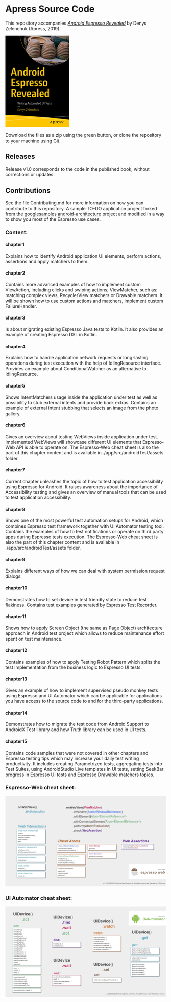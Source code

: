 # Apress Source Code

This repository accompanies [*Android Espresso Revealed*](https://www.apress.com/9781484243145) by Denys Zelenchuk (Apress, 2019).

[comment]: #cover
![Cover image](9781484243145.jpg)

Download the files as a zip using the green button, or clone the repository to your machine using Git.

## Releases

Release v1.0 corresponds to the code in the published book, without corrections or updates.

## Contributions

See the file Contributing.md for more information on how you can contribute to this repository.
A sample TO-DO application project forked from the [googlesamples android-architecture](https://github.com/googlesamples/android-architecture/tree/master) project and modified in a way to show you most of the Espresso use cases.

### Content:
#### chapter1
Explains how to identify Android application UI elements, perform actions, assertions and apply matchers to them.

#### chapter2
Contains more advanced examples of how to implement custom ViewAction, including clicks and swiping actions; ViewMatcher, such as: matching complex views, RecyclerView matchers or Drawable matchers. It will be shown how to use custom actions and matchers, implement custom FailureHandler.

#### chapter3
Is about migrating existing Espresso Java tests to Kotlin. It also provides an example of creating Espresso DSL in Kotlin.

#### chapter4
Explains how to handle application network requests or long-lasting operations during test execution with the help of IdlingResource interface. Provides an example about ConditionalWatcher as an alternative to IdlingResource.

#### chapter5
Shows IntentMatchers usage inside the application under test as well as possibility to stub external intents and provide back extras. Contains an example of external intent stubbing that selects an image from the photo gallery.

#### chapter6
Gives an overview about testing WebViews inside application under test. Implemented WebViews will showcase different UI elements that Espresso-Web API is able to operate on. The Espresso-Web cheat sheet is also the part of this chapter content and is available in ./app/src/androidTest/assets folder.

#### chapter7
Current chapter unleashes the topic of how to test application accessibility using Espresso for Android. It raises awareness about the importance of Accessibility testing and gives an overview of manual tools that can be used to test application accessibility.

#### chapter8
Shows one of the most powerful test automation setups for Android, which combines Espresso test framework together with UI Automator testing tool. Contains the examples of how to test notifications or operate on third party apps during Espresso tests execution. The Espresso-Web cheat sheet is also the part of this chapter content and is available in ./app/src/androidTest/assets folder.

#### chapter9
Explains different ways of how we can deal with system permission request dialogs.

#### chapter10
Demonstrates how to set device in test friendly state to reduce test flakiness. Contains test examples generated by Espresso Test Recorder.

#### chapter11
Shows how to apply Screen Object (the same as Page Object) architecture approach in Android test project which allows to reduce maintenance effort spent on test maintenance.

#### chapter12
Contains examples of how to apply Testing Robot Pattern which splits the test implementation from the business logic to Espresso UI tests.

#### chapter13
Gives an example of how to implement supervised pseudo monkey tests using Espresso and UI Automator which can be applicable for applications you have access to the source code to and for the third-party applications.

#### chapter14
Demonstrates how to migrate the test code from Android Support to AndroidX Test library and how Truth library can be used in UI tests.

#### chapter15
Contains code samples that were not covered in other chapters and Espresso testing tips which may increase your daily test writing productivity. It includes creating Parametrized tests, aggregating tests into Test Suites, using AndroidStudio Live templates in UI tests, setting SeekBar progress in Espresso UI tests and Espresso Drawable matchers topics.


### Espresso-Web cheat sheet:
<img src="./app/src/androidTest/assets/web_cheat_sheet_espresso.jpg" alt="Illustration of the Espresso-Web API."/>

### UI Automator cheat sheet:
<img src="./app/src/androidTest/assets/uiautomator_cheat_sheet.jpg" alt="Illustration of the UI Automator API."/>

